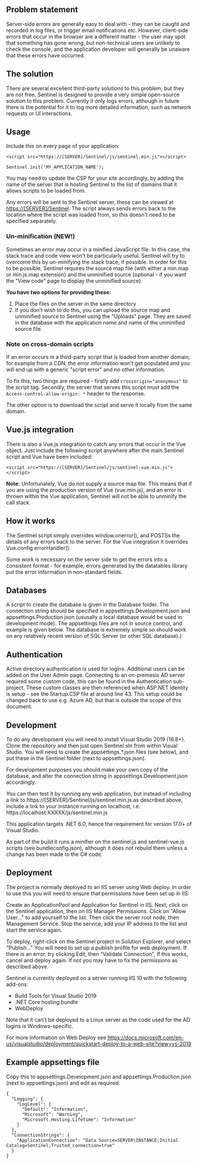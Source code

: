 ## Problem statement ##

Server-side errors are generally easy to deal with - they can be caught and recorded in log files, or trigger email
notifications etc. However, client-side errors that occur in the browser are a different matter - the user may spot
that something has gone wrong, but non-technical users are unlikely to check the console, and the application 
developer will generally be unaware that these errors have occurred.

## The solution ##

There are several excellent third-party solutions to this problem, but they are not free. Sentinel is designed 
to provide a very simple open-source solution to this problem.
Currently it only logs errors, although in future there is the potential for it to log more detailed information, such as network requests or UI interactions.

## Usage ##

Include this on every page of your application:

`<script src="https://[SERVER]/Sentinel/js/sentinel.min.js"></script>`

`Sentinel.init('MY_APPLICATION_NAME');`

You may need to update the CSP for your site accordingly, by adding the name of the server that is hosting Sentinel to the list of domains that it allows scripts to be loaded from. 

Any errors will be sent to the Sentinel server, these can be viewed at [https://[SERVER]/Sentinel](https://[SERVER]/Sentinel). The script always sends errors back to the location where the script was
loaded from, so this doesn't need to be specified separately.

### Un-minification (NEW!) ###

Sometimes an error may occur in a minified JavaScript file. In this case, the stack trace and code view won't be
particularly useful. Sentinel will try to overcome this by un-minifying the stack trace, if possible. In order
for this to be possible, Sentinel requires the source map file (with either a min.map or min.js.map extension) 
and the unminified source (optional - if you want the "View code" page to display the unminified source). 

**You have two options for providing these:**
1. Place the files on the server in the same directory
2. If you don't wish to do this, you can upload the source map and unminified source to Sentinel using the
"Uploads" page. They are saved in the database with the application name and name of the unminified source file.


### Note on cross-domain scripts ###

If an error occurs in a third-party script that is loaded from another domain, for example from a CDN,
the error information won't get populated and you will end up with a generic "script error" and no other information.

To fix this, two things are required - firstly add `crossorigin="anonymous"` to the script tag.
Secondly, the server that serves this script must add the `Access-control-allow-origin: *` header to the response.

The other option is to download the script and serve it locally from the same domain.

## Vue.js integration ##

There is also a Vue.js integration to catch any errors that occur in the Vue object. Just include the 
following script anywhere after the main Sentinel script and Vue have been included:

`<script src="https://[SERVER]/Sentinel/js/sentinel-vue.min.js"></script>`

**Note:** Unfortunately, Vue do not supply a source map file. This means that if you are using the production version
of Vue (vue.min.js), and an error is thrown within the Vue application, Sentinel will not be able to unminify the call stack.

## How it works ##

The Sentinel script simply overrides window.onerror(), and POSTSs the details of any errors back
to the server. For the Vue integration it overrides Vue.config.errorHandler().

Some work is necessary on the server side to get the errors into a consistent format - for example, errors
generated by the datatables library put the error information in non-standard fields.

## Databases ##

A script to create the database is given in the Database folder. The connection string should be specified
in appsettings.Development.json and appsettings.Production.json (ususally a local database would be used
in development mode). The appsettings files are not in source control, and example is given below.
The database is extremely simple so should work on any relatively recent version of SQL Server (or other
SQL database).)

## Authentication ##

Active directory authentication is used for logins. Additional users can be added on the User Admin page.
Connecting to an on-premesis AD server required some custom code, this can be found in the Authentication
sub-project. These custom classes are then referenced when ASP.NET Identity is setup - see the Startup.CSP
file at around line 43.
This setup could be changed back to use e.g. Azure AD, but that is outside the scope of this document.

## Development ##

To do any development you will need to install Visual Studio 2019 (16.8+). Clone the repository and 
then just open Sentinel.sln from within Visual Studio. You will need to 
create the appsettings.*.json files (see below), 
and put these in the Sentinel folder (next to appsettings.json). 

For development purposes you should make your own copy of the database, 
and alter the connection string in appsettings.Development.json accordingly.

You can then test it by running any web application, but instead of including a link
to https://[SERVER]/Sentinel/js/sentinel.min.js as described above, include a link to your instance
running on localhost, i.e. https://localhost:XXXXX/js/sentinel.min.js

This application targets .NET 6.0, hence the requirement for version 17.0+ of Visual Studio.

As part of the build it runs a minifier on the sentinel.js and sentinel-vue.js scripts (see bundleconfig.json),
although it does *not* rebuild them unless a change has been made to the C# code.

## Deployment

The project is normally deployed to an IIS server using Web deploy. In order
to use this you will need to ensure that permissions have been set up in IIS:

Create an ApplicationPool and Application for Sentinel in IIS.
Next, click on the Sentinel application, then on IIS Manager Permissions. 
Click on "Allow User..." to add yourself to the list. Then click the server
root node, then Management Service. Stop the service, add your IP address to the
list and start the service again.

To deploy, right-click on the Sentinel project in Solution Explorer, and select "Publish..."
You will need to set up a publish profile for web deployment. If there is an error,
try clicking Edit, then "Validate Connection", If this works, cancel and deploy again.
If not you may have to fix the permissions as described above.

Sentinel is currently deployed on a server running IIS 10 with the following add-ons:
- Build Tools for Visual Studio 2019
- .NET Core hosting bundle
- WebDeploy

Note that it can't be deployed to a Linux server as the code used for the AD logins is Windows-specific.

For more information on Web Deploy see https://docs.microsoft.com/en-us/visualstudio/deployment/quickstart-deploy-to-a-web-site?view=vs-2019

## Example appsettings file

Copy this to appsettings.Development.json and appsettings.Production.json (next to appsettings.json)
and edit as required:

```
{
  "Logging": {
    "LogLevel": {
      "Default": "Information",
      "Microsoft": "Warning",
      "Microsoft.Hosting.Lifetime": "Information"
    }
  },
  "ConnectionStrings": {
    "ApplicationConnection": "Data Source=SERVER\INSTANCE;Initial Catalog=Sentinel;Trusted_connection=true"
  }
}
```

